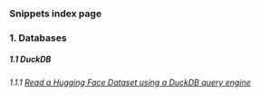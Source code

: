 
### Snippets index page

### 1. Databases
##### 1.1 DuckDB
###### 1.1.1 [Read a Hugging Face Dataset using a DuckDB query engine](https://gist.github.com/stra-uss/a2777b9eddaf5e5867dd0669c6f12b3b)
